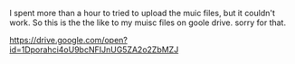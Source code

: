 I spent more than a hour to tried to upload the muic files, but it couldn't work. So this is the the like to my muisc files on goole drive.
sorry for that.

https://drive.google.com/open?id=1Dporahci4oU9bcNFIJnUG5ZA2o2ZbMZJ
